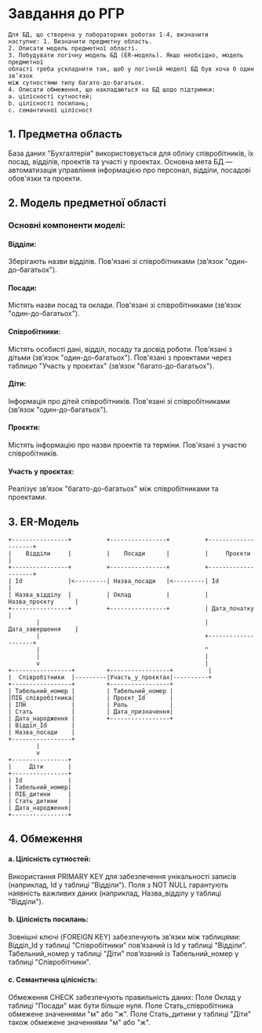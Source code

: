 # Завдання до РГР
```
Для БД, що створена у лабораторних роботах 1-4, визначити
наступне: 1. Визначити предметну область.
2. Описати модель предметної області.
3. Побудувати логічну модель БД (ER-модель). Якщо необхідно, модель предметної
області треба ускладнити так, щоб у логічній моделі БД був хоча б один зв’язок
між сутностями типу багато-до-багатьох.
4. Описати обмеження, що накладаються на БД щодо підтримки:
a. цілісності сутностей;
b. цілісності посилань;
c. семантичної цілісност
```
## 1. Предметна область
База даних "Бухгалтерія" використовується для обліку співробітників, їх посад, відділів, проектів та участі у проектах. Основна мета БД — автоматизація управління інформацією про персонал, відділи, посадові обов'язки та проекти.

## 2. Модель предметної області
### Основні компоненти моделі:
#### Відділи:
Зберігають назви відділів.
Пов'язані зі співробітниками (зв’язок "один-до-багатьох").
#### Посади:
Містять назви посад та оклади.
Пов'язані зі співробітниками (зв’язок "один-до-багатьох").
#### Співробітники:
Містять особисті дані, відділ, посаду та досвід роботи.
Пов'язані з дітьми (зв’язок "один-до-багатьох").
Пов'язані з проектами через таблицю "Участь у проєктах" (зв’язок "багато-до-багатьох").
#### Діти:
Інформація про дітей співробітників.
Пов'язані зі співробітниками (зв’язок "один-до-багатьох").
#### Проєкти:
Містять інформацію про назви проектів та терміни.
Пов'язані з участю співробітників.
#### Участь у проєктах:
Реалізує зв’язок "багато-до-багатьох" між співробітниками та проектами.
## 3. ER-Модель
```plaintext
+----------------+          +----------------+          +--------------------+
|    Відділи     |          |    Посади      |          |     Проєкти        |
+----------------+          +----------------+          +--------------------+
| Id             |<---------| Назва_посади   |<---------| Id                 |
| Назва_відділу  |          | Оклад          |          | Назва_проєкту      |
+----------------+          +----------------+          | Дата_початку       |
        |                                               | Дата_завершення    |
        |                                               +--------------------+
        |                                               ^
        |                                               |
        v                                               |
+-----------------+         +-----------------+          |
|  Співробітники  |---------|Участь_у_проєктах|----------+
+-----------------+         +-----------------+         
| Табельний_номер |         | Табельний_номер |         
|ПІБ_співробітника|         | Проєкт_Id       |         
| ІПН             |         | Роль            |         
| Стать           |         | Дата_призначення|         
| Дата_народження |         +-----------------+         
| Відділ_Id       |                                      
| Назва_посади    |                                      
+-----------------+                                      
        |                                              
        v                                              
+----------------+                                      
|     Діти       |                                      
+----------------+                                      
| Id             |                                      
| Табельний_номер|                                      
| ПІБ_дитини     |                                      
| Стать_дитини   |                                      
| Дата_народження|                                      
+----------------+

```                                
## 4. Обмеження
#### a. Цілісність сутностей:
Використання PRIMARY KEY для забезпечення унікальності записів (наприклад, Id у таблиці "Відділи").
Поля з NOT NULL гарантують наявність важливих даних (наприклад, Назва_відділу у таблиці "Відділи").
#### b. Цілісність посилань:
Зовнішні ключі (FOREIGN KEY) забезпечують зв’язки між таблицями:
Відділ_Id у таблиці "Співробітники" пов’язаний із Id у таблиці "Відділи".
Табельний_номер у таблиці "Діти" пов’язаний із Табельний_номер у таблиці "Співробітники".
#### c. Семантична цілісність:
Обмеження CHECK забезпечують правильність даних:
Поле Оклад у таблиці "Посади" має бути більше нуля.
Поле Стать_співробітника обмежене значеннями "м" або "ж".
Поле Стать_дитини у таблиці "Діти" також обмежене значеннями "м" або "ж".
